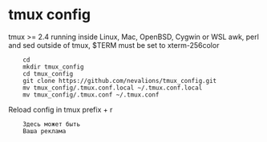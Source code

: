 # tmux config
tmux >= 2.4 running inside Linux, Mac, OpenBSD, Cygwin or WSL
awk, perl and sed
outside of tmux, $TERM must be set to xterm-256color
```
    cd
    mkdir tmux_config
    cd tmux_config
    git clone https://github.com/nevalions/tmux_config.git
    mv tmux_config/.tmux.conf.local ~/.tmux.conf.local
    mv tmux_config/.tmux.conf ~/.tmux.conf
```
Reload config in tmux prefix + r

```
    Здесь может быть
    Ваша реклама
```
